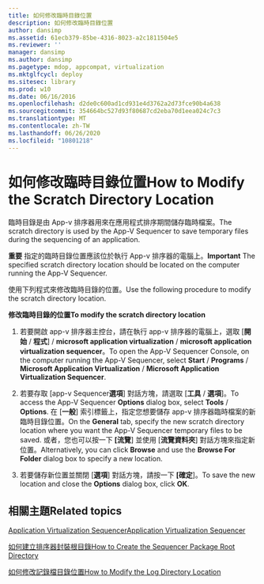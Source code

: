 ```yaml
---
title: 如何修改臨時目錄位置
description: 如何修改臨時目錄位置
author: dansimp
ms.assetid: 61ecb379-85be-4316-8023-a2c1811504e5
ms.reviewer: ''
manager: dansimp
ms.author: dansimp
ms.pagetype: mdop, appcompat, virtualization
ms.mktglfcycl: deploy
ms.sitesec: library
ms.prod: w10
ms.date: 06/16/2016
ms.openlocfilehash: d2de0c600ad1cd931e4d3762a2d73fce90b4a638
ms.sourcegitcommit: 354664bc527d93f80687cd2eba70d1eea024c7c3
ms.translationtype: MT
ms.contentlocale: zh-TW
ms.lasthandoff: 06/26/2020
ms.locfileid: "10801218"
---
```

# <span data-ttu-id="99c62-103">如何修改臨時目錄位置</span><span class="sxs-lookup"><span data-stu-id="99c62-103">How to Modify the Scratch Directory Location</span></span>


<span data-ttu-id="99c62-104">臨時目錄是由 App-v 排序器用來在應用程式排序期間儲存臨時檔案。</span><span class="sxs-lookup"><span data-stu-id="99c62-104">The scratch directory is used by the App-V Sequencer to save temporary files during the sequencing of an application.</span></span>

<span data-ttu-id="99c62-105">**重要** 指定的臨時目錄位置應該位於執行 App-v 排序器的電腦上。</span><span class="sxs-lookup"><span data-stu-id="99c62-105">**Important** The specified scratch directory location should be located on the computer running the App-V Sequencer.</span></span>

 

<span data-ttu-id="99c62-106">使用下列程式來修改臨時目錄的位置。</span><span class="sxs-lookup"><span data-stu-id="99c62-106">Use the following procedure to modify the scratch directory location.</span></span>

**<span data-ttu-id="99c62-107">修改臨時目錄的位置</span><span class="sxs-lookup"><span data-stu-id="99c62-107">To modify the scratch directory location</span></span>**

1.  <span data-ttu-id="99c62-108">若要開啟 app-v 排序器主控台，請在執行 app-v 排序器的電腦上，選取 [**開始**  /  **程式**]  /  **microsoft application virtualization**  /  **microsoft application virtualization sequencer**。</span><span class="sxs-lookup"><span data-stu-id="99c62-108">To open the App-V Sequencer Console, on the computer running the App-V Sequencer, select **Start** / **Programs** / **Microsoft Application Virtualization** / **Microsoft Application Virtualization Sequencer**.</span></span>

2.  <span data-ttu-id="99c62-109">若要存取 [app-v Sequencer**選項**] 對話方塊，請選取 [**工具**  /  **選項**]。</span><span class="sxs-lookup"><span data-stu-id="99c62-109">To access the App-V Sequencer **Options** dialog box, select **Tools** / **Options**.</span></span> <span data-ttu-id="99c62-110">在 [**一般**] 索引標籤上，指定您想要儲存 app-v 排序器臨時檔案的新臨時目錄位置。</span><span class="sxs-lookup"><span data-stu-id="99c62-110">On the **General** tab, specify the new scratch directory location where you want the App-V Sequencer temporary files to be saved.</span></span> <span data-ttu-id="99c62-111">或者，您也可以按一下 **[流覽**] 並使用 [**流覽資料夾**] 對話方塊來指定新位置。</span><span class="sxs-lookup"><span data-stu-id="99c62-111">Alternatively, you can click **Browse** and use the **Browse For Folder** dialog box to specify a new location.</span></span>

3.  <span data-ttu-id="99c62-112">若要儲存新位置並關閉 [**選項**] 對話方塊，請按一下 **[確定**]。</span><span class="sxs-lookup"><span data-stu-id="99c62-112">To save the new location and close the **Options** dialog box, click **OK**.</span></span>

## <span data-ttu-id="99c62-113">相關主題</span><span class="sxs-lookup"><span data-stu-id="99c62-113">Related topics</span></span>


[<span data-ttu-id="99c62-114">Application Virtualization Sequencer</span><span class="sxs-lookup"><span data-stu-id="99c62-114">Application Virtualization Sequencer</span></span>](application-virtualization-sequencer.md)

[<span data-ttu-id="99c62-115">如何建立排序器封裝根目錄</span><span class="sxs-lookup"><span data-stu-id="99c62-115">How to Create the Sequencer Package Root Directory</span></span>](how-to-create-the-sequencer-package-root-directory.md)

[<span data-ttu-id="99c62-116">如何修改記錄檔目錄位置</span><span class="sxs-lookup"><span data-stu-id="99c62-116">How to Modify the Log Directory Location</span></span>](how-to-modify-the-log-directory-location.md)

 

 





